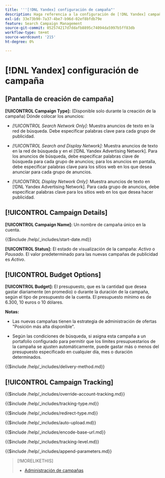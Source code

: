 ```yaml
---
title: '''[!DNL Yandex] configuración de campaña"'
description: Haga referencia a la configuración de [!DNL Yandex] campañas.
exl-id: 33e73b90-7a37-4be7-b96d-02ef8bfdb79e
feature: Search Campaign Management
source-git-commit: 052574217d7ddafb8895c74094da5997b5ff83db
workflow-type: tm+mt
source-wordcount: '215'
ht-degree: 0%

---
```


# [!DNL Yandex] configuración de campaña

## \[Pantalla de creación de campaña\]

**[!UICONTROL Campaign Type]:** (Disponible solo durante la creación de la campaña) Dónde colocar los anuncios:

* *[!UICONTROL Search Network Only]:* Muestra anuncios de texto en la red de búsqueda. Debe especificar palabras clave para cada grupo de publicidad.

* *[!UICONTROL Search and Display Network]:* Muestra anuncios de texto en la red de búsqueda y en el [!DNL Yandex Advertising Network]. Para los anuncios de búsqueda, debe especificar palabras clave de búsqueda para cada grupo de anuncios; para los anuncios en pantalla, debe especificar palabras clave para los sitios web en los que desea anunciar para cada grupo de anuncios.

* *[!UICONTROL Display Network Only]:* Muestra anuncios de texto en [!DNL Yandex Advertising Network]. Para cada grupo de anuncios, debe especificar palabras clave para los sitios web en los que desea hacer publicidad.

## [!UICONTROL Campaign Details]

**[!UICONTROL Campaign Name]:** Un nombre de campaña único en la cuenta.

<!-- **[!UICONTROL Start date]:** -->

{{$include /help/_includes/start-date.md}}

**[!UICONTROL Status]:** El estado de visualización de la campaña: *Activo* o *Pausado*. El valor predeterminado para las nuevas campañas de publicidad es *Activo*.

## [!UICONTROL Budget Options]

**[!UICONTROL Budget]:** El presupuesto, que es la cantidad que desea gastar diariamente (en promedio) o durante la duración de la campaña, según el tipo de presupuesto de la cuenta. El presupuesto mínimo es de 6.300, 10 euros o 10 dólares.

**Notas:**

* Las nuevas campañas tienen la estrategia de administración de ofertas &quot;Posición más alta disponible&quot;.

* Según las condiciones de búsqueda, si asigna esta campaña a un portafolio configurado para permitir que los límites presupuestarios de la campaña se ajusten automáticamente, puede gastar más o menos del presupuesto especificado en cualquier día, mes o duración determinados.

<!-- **[!UICONTROL Delivery Method]:** -->

{{$include /help/_includes/delivery-method.md}}

## [!UICONTROL Campaign Tracking]

<!-- **[!UICONTROL Override Account Tracking]:** -->

{{$include /help/_includes/override-account-tracking.md}}

<!-- **[!UICONTROL Tracking Type]:** -->

{{$include /help/_includes/tracking-type.md}}

<!-- **[!UICONTROL Redirect Type]:** -->

{{$include /help/_includes/redirect-type.md}}

<!-- **[!UICONTROL Auto Upload]:** -->

{{$include /help/_includes/auto-upload.md}}

<!-- **[!UICONTROL Encode Base URL]:** -->

{{$include /help/_includes/encode-base-url.md}}

<!-- **[!UICONTROL Tracking Level]:** -->

{{$include /help/_includes/tracking-level.md}}

<!-- **[!UICONTROL Append Parameters]:** -->

{{$include /help/_includes/append-parameters.md}}

>[!MORELIKETHIS]
>
>* [Administración de campañas](/help/search-social-commerce/campaign-management/campaigns/campaign-manage.md)
